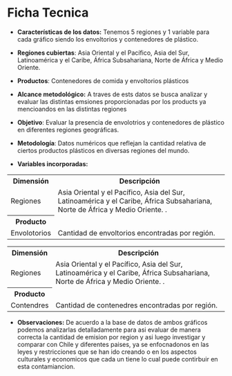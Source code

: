 # Ficha Tecnica 

- **Características de los datos:** Tenemos 5 regiones y  1 variable para cada gráfico siendo los envoltorios y contenedores de plástico.
  

- **Regiones cubiertas**: Asia Oriental y el Pacífico, Asia del Sur, Latinoamérica y el Caribe, África Subsahariana, Norte de África y Medio Oriente.
- **Productos**:  Contenedores de comida y envoltorios plásticos 

- **Alcance metodológico:** 
A traves de ests datos se busca analizar y evaluar las distintas emsiones proporcionadas por los products ya mencioandos en las distintas regiones

- **Objetivo**: Evaluar la presencia de envolotrios y contenedores de plástico en diferentes regiones geográficas.

- **Metodología**: Datos numéricos que reflejan la cantidad relativa de ciertos productos plásticos en diversas regiones del mundo.

- **Variables incorporadas:**        

 <table>
  <tr>
    <th>Dimensión</th>
    <th>Descripción</th>
  </tr>
  <tr>
    <td>Regiones</td>
    <td>Asia Oriental y el Pacífico, Asia del Sur, Latinoamérica y el Caribe, África Subsahariana, Norte de África y Medio Oriente. .</td>
  </tr>
  <tr>
  <tr>
    <th>Producto</th>
  <tr>  <td>Envolotorios</td>
    <td>Cantidad de envoltorios encontradas por región.
  </tr>
</table>


 <table>
  <tr>
    <th>Dimensión</th>
    <th>Descripción</th>
  </tr>
  <tr>
    <td>Regiones</td>
    <td>Asia Oriental y el Pacífico, Asia del Sur, Latinoamérica y el Caribe, África Subsahariana, Norte de África y Medio Oriente. .</td>
  </tr>
  <tr>
  <tr>
    <th>Producto</th>
  <tr>
    <td>Contendres</td>
    <td>Cantidad de contenedres encontradas por región.
  </tr>
</table>

                 
- **Observaciones:**
De acuerdo a la base de datos de ambos gráficos podemos analizarlas detalladamente para asi evaluar de manera correcta la cantidad de emision por region y asi luego investigar y comparar con Chile y diferentes paises, ya se enfocnadonos en las leyes y restricciones que se han ido creando o en los aspectos culturales y economicos que cada un tiene lo cual puede contirbuir en esta contamiancion. 
